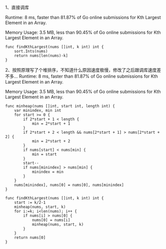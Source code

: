 1、直接调库

Runtime: 8 ms, faster than 81.87% of Go online submissions for Kth Largest Element in an Array.

Memory Usage: 3.5 MB, less than 90.45% of Go online submissions for Kth Largest Element in an Array.
```
func findKthLargest(nums []int, k int) int {
    sort.Ints(nums)
    return nums[len(nums)-k]
}
```

2、按照原理写了个堆排序，不知道什么原因速度极慢，修改了之后跟调库速度差不多…
Runtime: 8 ms, faster than 81.87% of Go online submissions for Kth Largest Element in an Array.

Memory Usage: 3.5 MB, less than 90.45% of Go online submissions for Kth Largest Element in an Array.
```
func minheap(nums []int, start int, length int) {
	var minindex, min int
    for start >= 0 {
		if 2*start + 1 < length {
			min = 2*start + 1
		}
		if 2*start + 2 < length && nums[2*start + 1] > nums[2*start + 2] {
			min = 2*start + 2
		}
		if nums[start] < nums[min] {
			min = start
		}
		start--
        if nums[minindex] > nums[min] {
            minindex = min
        }
	}
    nums[minindex], nums[0] = nums[0], nums[minindex]
}

func findKthLargest(nums []int, k int) int {
    start := k/2-1
    minheap(nums, start, k)
    for i:=k; i<len(nums); i++ {
        if nums[i] > nums[0] {
            nums[0] = nums[i]
            minheap(nums, start, k)
        }
    }
    return nums[0]
}
```
